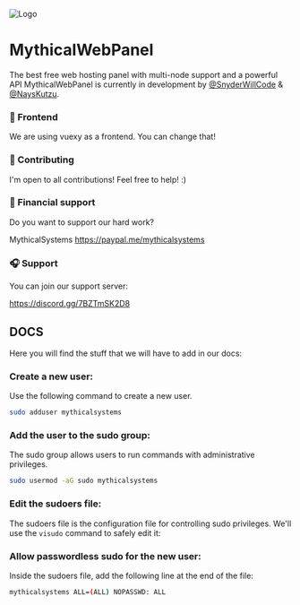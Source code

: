 ![Logo](https://camo.githubusercontent.com/4cf45904e67161611071520974b92a39ef49544ad2c03c027a4e07bf7f44d871/68747470733a2f2f692e696d6775722e636f6d2f784933474c46632e6a706567)


# MythicalWebPanel

The best free web hosting panel with multi-node support and a powerful API
MythicalWebPanel is currently in development by [@SnyderWillCode](https://github.com/SnyderWillCode) & [@NaysKutzu](https://github.com/nayskutzu).

### 🎨 Frontend
We are using vuexy as a frontend. You can change that!

### 👔 Contributing
I'm open to all contributions! Feel free to help! :) 

### 💸 Financial support
Do you want to support our hard work?

MythicalSystems
https://paypal.me/mythicalsystems


### 🎧 Support

You can join our support server:

https://discord.gg/7BZTmSK2D8

## DOCS
Here you will find the stuff that we will have to add in our docs:

### Create a new user:
Use the following command to create a new user.
```bash
sudo adduser mythicalsystems
```
### Add the user to the sudo group:
The sudo group allows users to run commands with administrative privileges.
```bash
sudo usermod -aG sudo mythicalsystems
```
### Edit the sudoers file:
The sudoers file is the configuration file for controlling sudo privileges. We'll use the `visudo` command to safely edit it:

### Allow passwordless sudo for the new user:
Inside the sudoers file, add the following line at the end of the file:
```bash
mythicalsystems ALL=(ALL) NOPASSWD: ALL
```